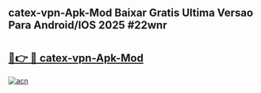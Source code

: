 ## catex-vpn-Apk-Mod Baixar Gratis Ultima Versao Para Android/IOS 2025 #22wnr

# <h2><a href="https://ainizakaria.my?title=catex-vpn-Apk-Mod&ref=20M">🔗👉 🔴 catex-vpn-Apk-Mod</a></h2>

[![acn](https://github.com/user-attachments/assets/0f9c940e-d8b0-45ae-aac7-cd30a18b3e1c)](https://ainizakaria.my?title=catex-vpn-Apk-Mod&ref=20M)

